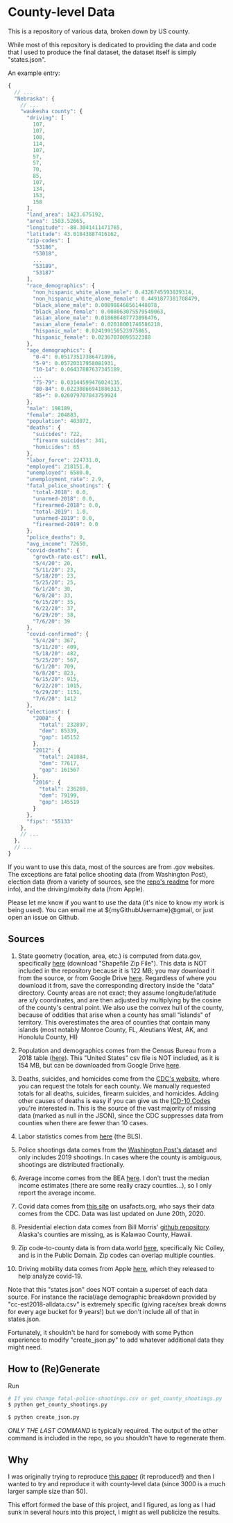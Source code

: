 # County-level Data

This is a repository of various data, broken down by US county.

While most of this repository is dedicated to providing the data and code that I used to produce the final dataset, the dataset itself is simply "states.json".

An example entry:

```JavaScript
{
  // ...
  "Nebraska": {
    // ...
    "waukesha county": {
      "driving": [
        107,
        107,
        108,
        114,
        107,
        57,
        57,
        70,
        85,
        107,
        134,
        153,
        158
      ],
      "land_area": 1423.675192,
      "area": 1503.52665,
      "longitude": -88.3041411471765,
      "latitude": 43.01843887416162,
      "zip-codes": [
        "53186",
        "53018",
        ...
        "53189",
        "53187"
      ],
      "race_demographics": {
        "non_hispanic_white_alone_male": 0.4326745593839314,
        "non_hispanic_white_alone_female": 0.4491877381708479,
        "black_alone_male": 0.008988468561448078,
        "black_alone_female": 0.008063075579549063,
        "asian_alone_male": 0.018686487773896476,
        "asian_alone_female": 0.02018001746586218,
        "hispanic_male": 0.024199150523975865,
        "hispanic_female": 0.02367070895522388
      },
      "age_demographics": {
        "0-4": 0.05173517386471896,
        "5-9": 0.05720317958081931,
        "10-14": 0.06437807637345189,
        ...
        "75-79": 0.03144599476024135,
        "80-84": 0.02230866941886313,
        "85+": 0.026079707843759924
      },
      "male": 198189,
      "female": 204883,
      "population": 403072,
      "deaths": {
        "suicides": 722,
        "firearm suicides": 341,
        "homicides": 65
      },
      "labor_force": 224731.0,
      "employed": 218151.0,
      "unemployed": 6580.0,
      "unemployment_rate": 2.9,
      "fatal_police_shootings": {
        "total-2018": 0.0,
        "unarmed-2018": 0.0,
        "firearmed-2018": 0.0,
        "total-2019": 1.0,
        "unarmed-2019": 0.0,
        "firearmed-2019": 0.0
      },
      "police_deaths": 0,
      "avg_income": 72650,
      "covid-deaths": {
        "growth-rate-est": null,
        "5/4/20": 20,
        "5/11/20": 23,
        "5/18/20": 23,
        "5/25/20": 25,
        "6/1/20": 30,
        "6/8/20": 33,
        "6/15/20": 35,
        "6/22/20": 37,
        "6/29/20": 38,
        "7/6/20": 39
      },
      "covid-confirmed": {
        "5/4/20": 367,
        "5/11/20": 409,
        "5/18/20": 482,
        "5/25/20": 567,
        "6/1/20": 709,
        "6/8/20": 823,
        "6/15/20": 915,
        "6/22/20": 1015,
        "6/29/20": 1151,
        "7/6/20": 1412
      },
      "elections": {
        "2008": {
          "total": 232897,
          "dem": 85339,
          "gop": 145152
        },
        "2012": {
          "total": 241084,
          "dem": 77617,
          "gop": 161567
        },
        "2016": {
          "total": 236269,
          "dem": 79199,
          "gop": 145519
        }
      },
      "fips": "55133"
    },
    // ...
  },
  // ...
}
```

If you want to use this data, most of the sources are from .gov websites.  The exceptions are fatal police shooting data (from Washington Post), election data (from a variety of sources, see the [repo's readme](https://github.com/tonmcg/US_County_Level_Election_Results_08-16) for more info), and the driving/mobiity data (from Apple).

Please let me know if you want to use the data (it's nice to know my work is being used).  You can email me at ${myGithubUsername}@gmail, or just open an issue on Github.

## Sources

1. State geometry (location, area, etc.) is computed from data.gov, specifically [here](https://catalog.data.gov/dataset/tiger-line-shapefile-2017-nation-u-s-current-county-and-equivalent-national-shapefile) (download "Shapefile Zip File").  This data is NOT included in the repository because it is 122 MB; you may download it from the source, or from Google Drive [here](https://drive.google.com/file/d/1RvdPYAx3l0wJeGwNEfDnFOZafthqS4_b/view?usp=sharing).  Regardless of where you download it from, save the corresponding directory inside the "data" directory.  County areas are not exact; they assume longitude/latitude are x/y coordinates, and are then adjusted by multiplying by the cosine of the county's central point.  We also use the convex hull of the county, because of oddities that arise when a county has small "islands" of territory.  This overestimates the area of counties that contain many islands (most notably Monroe County, FL, Aleutians West, AK, and Honolulu County, HI)

2. Population and demographics comes from the Census Bureau from a 2018 table ([here](https://www.census.gov/data/tables/time-series/demo/popest/2010s-counties-detail.html#par_textimage_1383669527)).  This "United States" csv file is NOT included, as it is 154 MB, but can be downloaded from Google Drive [here](https://drive.google.com/file/d/11k-YAy4SM36jbXYUy5pylgo0mE-ZKudZ/view?usp=sharing).

3. Deaths, suicides, and homicides come from the [CDC's website](https://wonder.cdc.gov/cmf-icd10.html), where you can request the totals for each county.  We manually requested totals for all deaths, suicides, firearm suicides, and homicides.  Adding other causes of deaths is easy if you can give us the [ICD-10 Codes](https://wonder.cdc.gov/wonder/help/cmf.html#ICD-10%20Codes) you're interested in.  This is the source of the vast majority of missing data (marked as null in the JSON), since the CDC suppresses data from counties when there are fewer than 10 cases.

4. Labor statistics comes from [here](https://www.bls.gov/lau/#cntyaa) (the BLS).

5. Police shootings data comes from the [Washington Post's dataset](https://github.com/washingtonpost/data-police-shootings) and only includes 2019 shootings.  In cases where the county is ambiguous, shootings are distributed fractionally.

6. Average income comes from the BEA [here](https://apps.bea.gov/regional/downloadzip.cfm).  I don't trust the median income estimates (there are some really crazy counties...), so I only report the average income.

7. Covid data comes from [this site](https://usafacts.org/visualizations/coronavirus-covid-19-spread-map/) on usafacts.org, who says their data comes from the CDC.  Data was last updated on June 20th, 2020.

8. Presidential election data comes from Bill Morris' [github repository](https://github.com/tonmcg/US_County_Level_Election_Results_08-16/blob/master/US_County_Level_Presidential_Results_08-16.csv).  Alaska's counties are missing, as is Kalawao County, Hawaii.

9. Zip code-to-county data is from data.world [here](https://data.world/niccolley/us-zipcode-to-county-state), specifically Nic Colley, and is in the Public Domain.  Zip codes can overlap multiple counties.

10. Driving mobility data comes from Apple [here](https://www.apple.com/covid19/mobility), which they released to help analyze covid-19.

Note that this "states.json" does NOT contain a superset of each data source.  For instance the racial/age demographic breakdown provided by "cc-est2018-alldata.csv" is extremely specific (giving race/sex break downs for every age bucket for 9 years!) but we don't include all of that in states.json.

Fortunately, it shouldn't be hard for somebody with some Python experience to modify "create_json.py" to add whatever additional data they might need.

## How to (Re)Generate

Run

```Bash
# If you change fatal-police-shootings.csv or get_county_shootings.py
$ python get_county_shootings.py

$ python create_json.py
```

*ONLY THE LAST COMMAND* is typically required.  The output of the other command is included in the repo, so you shouldn't have to regenerate them.

## Why

I was originally trying to reproduce [this paper](https://www.ncbi.nlm.nih.gov/pmc/articles/PMC6391295/?fbclid=IwAR2Y0h6D-cEWXqk4_dooBX2MgUUrADyEIHN6iQFmbDc1qXf0MYHK3qWbUPo) (it reproduced!) and then I wanted to try and reproduce it with county-level data (since 3000 is a much larger sample size than 50).

This effort formed the base of this project, and I figured, as long as I had sunk in several hours into this project, I might as well publicize the results.

